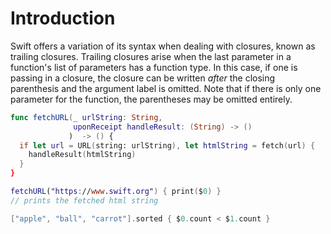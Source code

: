 # Introduction

Swift offers a variation of its syntax when dealing with closures, known as trailing closures. Trailing closures arise when the last parameter in a function's list of parameters has a function type. In this case, if one is passing in a closure, the closure can be written _after_ the closing parenthesis and the argument label is omitted. Note that if there is only one parameter for the function, the parentheses may be omitted entirely.

```swift
func fetchURL(_ urlString: String,
              uponReceipt handleResult: (String) -> ()
             )  -> () {
  if let url = URL(string: urlString), let htmlString = fetch(url) {
    handleResult(htmlString)
  }
}

fetchURL("https://www.swift.org") { print($0) }
// prints the fetched html string

["apple", "ball", "carrot"].sorted { $0.count < $1.count }
```
